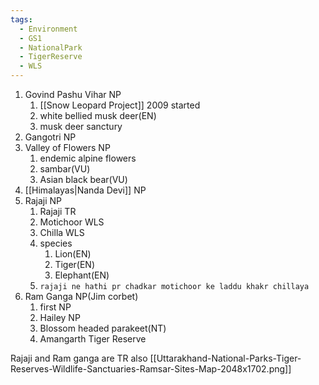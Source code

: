 ```yaml
---
tags:
  - Environment
  - GS1
  - NationalPark
  - TigerReserve
  - WLS
---
```

1. Govind Pashu Vihar NP
	1. [[Snow Leopard Project]] 2009 started
	2. white bellied musk deer(EN)
	3. musk deer sanctury
2. Gangotri NP
3. Valley of Flowers NP
	1. endemic alpine flowers
	2. sambar(VU)
	3. Asian black bear(VU)
4. [[Himalayas|Nanda Devi]] NP
5. Rajaji NP 
	1. Rajaji TR
	2. Motichoor WLS
	3. Chilla WLS
	4. species
		1. Lion(EN)
		2. Tiger(EN)
		3. Elephant(EN)
	5. `rajaji ne hathi pr chadkar motichoor ke laddu khakr chillaya`
6. Ram Ganga NP(Jim corbet)
	1. first NP
	2. Hailey NP
	3. Blossom headed parakeet(NT)
	4. Amangarth Tiger Reserve

Rajaji and Ram ganga are TR also
[[Uttarakhand-National-Parks-Tiger-Reserves-Wildlife-Sanctuaries-Ramsar-Sites-Map-2048x1702.png]]